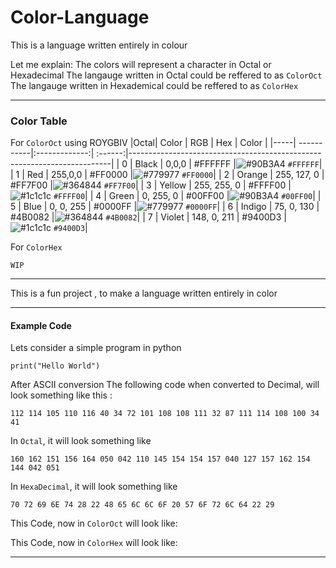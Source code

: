 # Color-Language
This is a language written entirely in colour

Let me explain:
The colors will represent a character in Octal or Hexadecimal
The langauge written in Octal could be reffered to as `ColorOct`
The langauge written in Hexademical could be reffered to as `ColorHex`

<hr>

### Color Table
For `ColorOct` using ROYGBIV
|Octal| Color      | RGB           | Hex     | Color                                                                   |
|-----| -----------|:-------------:| :------:|-------------------------------------------------------------------------|
| 0   | Black      | 0,0,0         | #FFFFFF |![#90B3A4](https://via.placeholder.com/15/FFFFFF/000000?text=+) `#FFFFFF`|
| 1   | Red        | 255,0,0       | #FF0000 |![#779977](https://via.placeholder.com/15/FF0000/000000?text=+) `#FF0000`|
| 2   | Orange     | 255, 127, 0   | #FF7F00 |![#364844](https://via.placeholder.com/15/FF7F00/000000?text=+) `#FF7F00`|
| 3   | Yellow     | 255, 255, 0   | #FFFF00 |![#1c1c1c](https://via.placeholder.com/15/FFFF00/000000?text=+) `#FFFF00`|
| 4   | Green      | 0, 255, 0     | #00FF00 |![#90B3A4](https://via.placeholder.com/15/00FF00/000000?text=+) `#00FF00`|
| 5   | Blue       | 0, 0, 255     | #0000FF |![#779977](https://via.placeholder.com/15/0000FF/000000?text=+) `#0000FF`|
| 6   | Indigo     | 75, 0, 130    | #4B0082 |![#364844](https://via.placeholder.com/15/4B0082/000000?text=+) `#4B0082`|
| 7   | Violet     | 148, 0, 211   | #9400D3 |![#1c1c1c](https://via.placeholder.com/15/9400D3/000000?text=+) `#9400D3`|

For `ColorHex`
```
WIP
```

<!--| Type          | RGB           | Hex     | Color                                                                   |
| ------------- |:-------------:| :------:|-------------------------------------------------------------------------|
| Lightest Green| 144,179,164   | #90B3A4 |![#90B3A4](https://via.placeholder.com/15/90B3A4/000000?text=+) `#90B3A4`|
| Best Green    | 119,153,119   | #779977 |![#779977](https://via.placeholder.com/15/779977/000000?text=+) `#779977`|
| Dark Green    | 54,72,68      | #364844 |![#364844](https://via.placeholder.com/15/364844/000000?text=+) `#364844`|
| Fav Black     | 28,28,28      | #1c1c1c |![#1c1c1c](https://via.placeholder.com/15/1c1c1c/000000?text=+) `#1c1c1c`|-->



<hr>

This is a fun project , to make a language written entirely in color

<hr>

#### Example Code
Lets consider a simple program in python

`
print("Hello World")
`

After ASCII conversion
The following code when converted to Decimal, will look something like this :

`112 114 105 110 116 40 34 72 101 108 108 111 32 87 111 114 108 100 34 41`

In `Octal`, it will look something like 

`160 162 151 156 164 050 042 110 145 154 154 157 040 127 157 162 154 144 042 051`


In `HexaDecimal`, it will look something like 

`70 72 69 6E 74 28 22 48 65 6C 6C 6F 20 57 6F 72 6C 64 22 29`


This Code, now in `ColorOct` will look like:

This Code, now in `ColorHex` will look like:

<hr>
